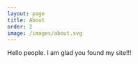 ```yaml
---
layout: page
title: About
order: 2
image: /images/about.svg
---
```

Hello people. I am glad you found my site!!!
